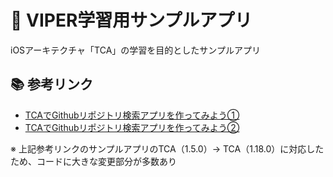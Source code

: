 # 📱 VIPER学習用サンプルアプリ

iOSアーキテクチャ「TCA」の学習を目的としたサンプルアプリ

## 📚 参考リンク

- [TCAでGithubリポジトリ検索アプリを作ってみよう①](https://qiita.com/takehilo/items/814319d4666fef402a41)
- [TCAでGithubリポジトリ検索アプリを作ってみよう②](https://qiita.com/takehilo/items/c56fbfc92b462bc61b30)

※ 上記参考リンクのサンプルアプリのTCA（1.5.0）→ TCA（1.18.0）に対応したため、コードに大きな変更部分が多数あり
